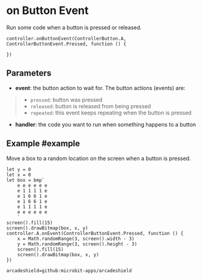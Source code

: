 # on Button Event

Run some code when a button is pressed or released.

```sig
controller.onButtonEvent(ControllerButton.A, ControllerButtonEvent.Pressed, function () {
	
})
```

## Parameters

* **event**: the button action to wait for. The button actions (events) are:
> * ``pressed``: button was pressed
> * ``released``: button is released from being pressed
> * ``repeated``: this event keeps repeating when the button is pressed
* **handler**: the code you want to run when something happens to a button

## Example #example

Move a box to a random location on the screen when a button is pressed.

```blocks
let y = 0
let x = 0
let box = bmp`
    e e e e e e 
    e 1 1 1 1 e 
    e 1 6 6 1 e 
    e 1 6 6 1 e 
    e 1 1 1 1 e 
    e e e e e e 
    `
screen().fill(15)
screen().drawBitmap(box, x, y)
controller.A.onEvent(ControllerButtonEvent.Pressed, function () {
    x = Math.randomRange(3, screen().width - 3)
    y = Math.randomRange(3, screen().height - 3)
    screen().fill(15)
    screen().drawBitmap(box, x, y)
})
```

```package
arcadeshield=github:microbit-apps/arcadeshield
```
